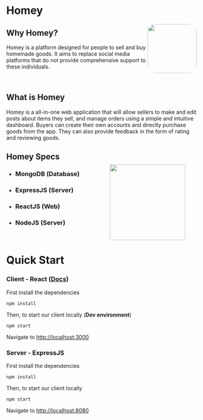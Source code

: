 # Homey 
<img style="border-radius: 20px" align="right" width="130" height="130" src="https://github.com/gerundel1/homey/blob/readme/img/homey.jpg">

## Why Homey?
Homey is a platform designed for people to sell and buy homemade goods. It aims to replace social media platforms that do not provide comprehensive support to these individuals. 

<br />

## What is Homey

Homey is a all-in-one web application that will allow sellers to make and edit posts about items they sell, and manage orders using a simple and intuitive dashboard. Buyers can create their own accounts and directly purchase goods from the app. They can also provide feedback in the form of rating and reviewing goods.

## Homey Specs 

<img style="position: relative; bottom:10px; right:30px" align="right" height="200" src="https://webimages.mongodb.com/_com_assets/cms/mern-stack-b9q1kbudz0.png?auto=format%2Ccompress">

- ### MongoDB (Database)
- ### ExpressJS (Server)
- ### ReactJS (Web)
- ### NodeJS (Server)

<br/>

# Quick Start

### Client - React ([Docs](./homey-client/README.md))

First install the dependencies

```
npm install 
```

Then, to start our client locally (**Dev environment**)

```
npm start 
```

Navigate to [http://localhost:3000](http:://localhost:3000)

### Server - ExpressJS

First install the dependencies

```
npm install
```

Then, to start our client locally

```
npm start
```

Navigate to [http://localhost:8080](http:://localhost:8080)
